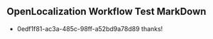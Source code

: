 ## OpenLocalization Workflow Test MarkDown
* 0edf1f81-ac3a-485c-98ff-a52bd9a78d89 thanks!

<!--HONumber=Jul16_HO2-->



